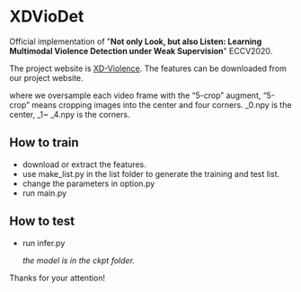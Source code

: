 # XDVioDet
Official implementation of "**Not only Look, but also Listen: Learning Multimodal Violence Detection under Weak Supervision**" ECCV2020.

The project website is [XD-Violence](https://roc-ng.github.io/XD-Violence/). The features can be downloaded from our project website.

where we oversample each video frame with the “5-crop” augment, “5-crop” means cropping images into the center and four corners. _0.npy is the center, _1~ _4.npy is the corners.

## How to train
  * download or extract the features.
  * use make_list.py in the list folder to generate the training and test list.
  * change the parameters in option.py
  * run main.py
  
## How to test
  * run infer.py
  
  &nbsp; &nbsp; &nbsp;  *the model is in the ckpt folder.*

Thanks for your attention!
